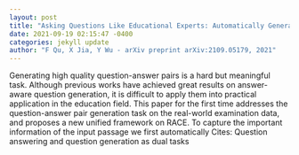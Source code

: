 ```yaml
--- 
layout: post 
title: "Asking Questions Like Educational Experts: Automatically Generating Question-Answer Pairs on Real-World Examination Data" 
date: 2021-09-19 02:15:47 -0400 
categories: jekyll update 
author: "F Qu, X Jia, Y Wu - arXiv preprint arXiv:2109.05179, 2021" 
--- 
```

Generating high quality question-answer pairs is a hard but meaningful task. Although previous works have achieved great results on answer-aware question generation, it is difficult to apply them into practical application in the education field. This paper for the first time addresses the question-answer pair generation task on the real-world examination data, and proposes a new unified framework on RACE. To capture the important information of the input passage we first automatically Cites: Question answering and question generation as dual tasks